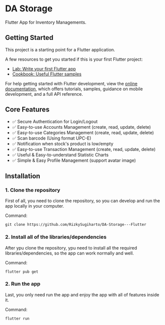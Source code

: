 # DA Storage

Flutter App for Inventory Managements.

## Getting Started

This project is a starting point for a Flutter application.

A few resources to get you started if this is your first Flutter project:

- [Lab: Write your first Flutter app](https://docs.flutter.dev/get-started/codelab)
- [Cookbook: Useful Flutter samples](https://docs.flutter.dev/cookbook)

For help getting started with Flutter development, view the
[online documentation](https://docs.flutter.dev/), which offers tutorials,
samples, guidance on mobile development, and a full API reference.

## Core Features

- ✅ Secure Authentication for Login/Logout
- ✅ Easy-to-use Accounts Management (create, read, update, delete)
- ✅ Easy-to-use Categories Management (create, read, update, delete)
- ✅ Scan barcode (Using format UPC-E)
- ✅ Notification when stock's product is low/empty
- ✅ Easy-to-use Transaction Management (create, read, update, delete)
- ✅ Useful & Easy-to-understand Statistic Charts
- ✅ Simple & Easy Profile Management (support avatar image)

## Installation

### 1. Clone the repository

First of all, you need to clone the repository, so you can develop and run the app locally in your computer.

Command:
```
git clone https://github.com/RizkySugiharto/DA-Storage---Flutter
```

### 2. Install all of the libraries/dependencies

After ypu clone the repository, ypu need to install all the required libraries/dependencies, so the app can work normally and well.

Command:
```
flutter pub get
```

### 2. Run the app

Last, you only need run the app and enjoy the app with all of features inside it.

Command:
```
flutter run
```

